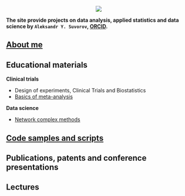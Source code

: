 
<p align="center">
  <img src="https://aysuvorov.github.io/docs/promotion/main_logo.png" />
</p>


**The site provide projects on data analysis, applied statistics and data science by  `Aleksandr Y. Suvorov`, [ORCID](https://orcid.org/0000-0002-2224-0019).**

## [About me](./docs/promotion/cv/cv_raw.html)

## Educational materials

**Clinical trials**

- Design of experiments, Clinical Trials and Biostatistics
- [Basics of meta-analysis](./docs/pages/meta/index.md)

**Data science**

- [Network complex methods](./docs/pages/networks/paren_syn_corr_guide/index.md)

## [Code samples and scripts](./docs/code_samples/index.md)

## Publications, patents and conference presentations

## Lectures
